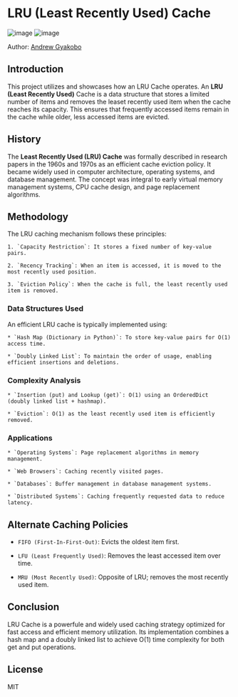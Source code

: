 # LRU (Least Recently Used) Cache  

![image](https://img.shields.io/badge/Python-FFD43B?style=for-the-badge&logo=python&logoColor=blue)
![image](https://img.shields.io/badge/windows%20terminal-4D4D4D?style=for-the-badge&logo=windows%20terminal&logoColor=white)

Author: [Andrew Gyakobo](https://github.com/Gyakobo)

## Introduction

This project utilizes and showcases how an LRU Cache operates. An **LRU (Least Recently Used)** Cache is a data structure that stores a limited number of items and removes the leaset recently used item when the cache reaches its capacity. This ensures that frequently accessed items remain in the cache while older, less accessed items are evicted.

## History 

The **Least Recently Used (LRU) Cache** was formally described in research papers in the 1960s and 1970s as an efficient cache eviction policy. It became widely used in computer architecture, operating systems, and database management. The concept was integral to early virtual memory management systems, CPU cache design, and page replacement algorithms.

## Methodology

The LRU caching mechanism follows these principles:

    1. `Capacity Restriction`: It stores a fixed number of key-value pairs.

    2. `Recency Tracking`: When an item is accessed, it is moved to the most recently used position.

    3. `Eviction Policy`: When the cache is full, the least recently used item is removed.

### Data Structures Used 

An efficient LRU cache is typically implemented using:

    * `Hash Map (Dictionary in Python)`: To store key-value pairs for O(1) access time.

    * `Doubly Linked List`: To maintain the order of usage, enabling efficient insertions and deletions.

### Complexity Analysis

    * `Insertion (put) and Lookup (get)`: O(1) using an OrderedDict (doubly linked list + hashmap).

    * `Eviction`: O(1) as the least recently used item is efficiently removed.

### Applications
 
    * `Operating Systems`: Page replacement algorithms in memory management.

    * `Web Browsers`: Caching recently visited pages.

    * `Databases`: Buffer management in database management systems.

    * `Distributed Systems`: Caching frequently requested data to reduce latency.

## Alternate Caching Policies

* `FIFO (First-In-First-Out)`: Evicts the oldest item first.

* `LFU (Least Frequently Used)`: Removes the least accessed item over time.

* `MRU (Most Recently Used)`: Opposite of LRU; removes the most recently used item.

## Conclusion 

LRU Cache is a powerfule and widely used caching strategy optimized for fast access and efficient memory utilization. Its implementation combines a hash map and a doubly linked list to achieve O(1) time complexity for both get and put operations.

## License
MIT



